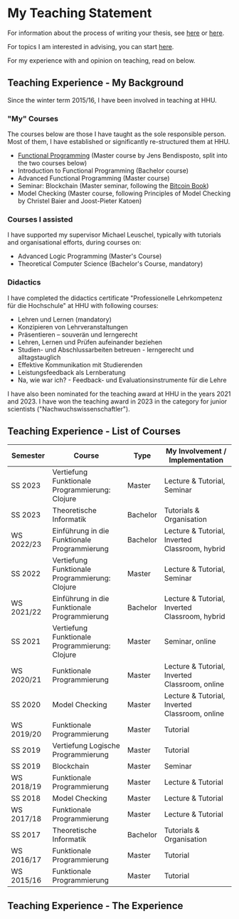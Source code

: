 # My Teaching Statement

For information about the process of writing your thesis, see [here](theses.md) or [here](https://stups.pages.cs.uni-duesseldorf.de/abschlussarbeiten/offene-themen/betreuungsleitfaden/).

For topics I am interested in advising, you can start [here](topics.md).

For my experience with and opinion on teaching, read on below.

## Teaching Experience - My Background

Since the winter term 2015/16, I have been involved in teaching at HHU.

### "My" Courses

The courses below are those I have taught
as the sole responsible person.
Most of them, I have established or significantly re-structured them at HHU.

- [Functional Programming](https://github.com/pkoerner/functional-programming-course) (Master course by Jens Bendisposto, split into the two courses below)
- Introduction to Functional Programming (Bachelor course)
- Advanced Functional Programming (Master course)
- Seminar: Blockchain (Master seminar, following the [Bitcoin Book](https://bitcoinbook.cs.princeton.edu/))
- Model Checking (Master course, following Principles of Model Checking by Christel Baier and Joost-Pieter Katoen)

### Courses I assisted

I have supported my supervisor Michael Leuschel,
typically with tutorials and organisational efforts, during courses on:

- Advanced Logic Programming (Master's Course)
- Theoretical Computer Science (Bachelor's Course, mandatory)

### Didactics

I have completed the didactics certificate "Professionelle Lehrkompetenz für die Hochschule" at HHU
with following courses:

- Lehren und Lernen (mandatory)
- Konzipieren von Lehrveranstaltungen
- Präsentieren – souverän und lerngerecht
- Lehren, Lernen und Prüfen aufeinander beziehen
- Studien- und Abschlussarbeiten betreuen - lerngerecht und alltagstauglich
- Effektive Kommunikation mit Studierenden
- Leistungsfeedback als Lernberatung
- Na, wie war ich? - Feedback- und Evaluationsinstrumente für die Lehre

I have also been nominated for the teaching award at HHU in the years 2021 and 2023.
I have won the teaching award in 2023 in the category for junior scientists ("Nachwuchswissenschaftler").


## Teaching Experience - List of Courses

Semester   | Course                                         | Type     | My Involvement / Implementation
-----------|------------------------------------------------|----------|------------------------------------------------
SS 2023    | Vertiefung Funktionale Programmierung: Clojure | Master   | Lecture & Tutorial, Seminar 
SS 2023    | Theoretische Informatik                        | Bachelor | Tutorials & Organisation
WS 2022/23 | Einführung in die Funktionale Programmierung   | Bachelor | Lecture & Tutorial, Inverted Classroom, hybrid
SS 2022    | Vertiefung Funktionale Programmierung: Clojure | Master   | Lecture & Tutorial, Seminar 
WS 2021/22 | Einführung in die Funktionale Programmierung   | Bachelor | Lecture & Tutorial, Inverted Classroom, hybrid 
SS 2021    | Vertiefung Funktionale Programmierung: Clojure | Master   | Seminar, online 
WS 2020/21 | Funktionale Programmierung                     | Master   | Lecture & Tutorial, Inverted Classroom, online
SS 2020    | Model Checking                                 | Master   | Lecture & Tutorial, Inverted Classroom, online 
WS 2019/20 | Funktionale Programmierung                     | Master   | Tutorial 
SS 2019    | Vertiefung Logische Programmierung             | Master   | Tutorial 
SS 2019    | Blockchain                                     | Master   | Seminar 
WS 2018/19 | Funktionale Programmierung                     | Master   | Lecture & Tutorial 
SS 2018    | Model Checking                                 | Master   | Lecture & Tutorial 
WS 2017/18 | Funktionale Programmierung                     | Master   | Lecture & Tutorial 
SS 2017    | Theoretische Informatik                        | Bachelor | Tutorials & Organisation
WS 2016/17 | Funktionale Programmierung                     | Master   | Tutorial 
WS 2015/16 | Funktionale Programmierung                     | Master   | Tutorial 


## Teaching Experience - The Experience
